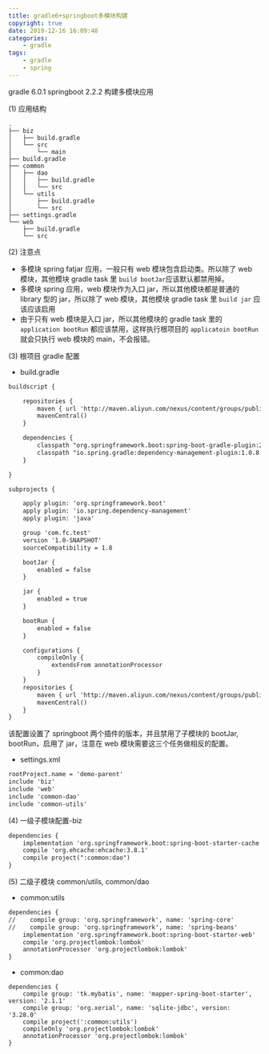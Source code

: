 ```yaml
---
title: gradle6+springboot多模块构建
copyright: true
date: 2019-12-16 16:09:48
categories:
    - gradle
tags:
    - gradle
    - spring
---
```


gradle 6.0.1
springboot 2.2.2
构建多模块应用

<!-- more -->

(1) 应用结构

```
.
├── biz
│   ├── build.gradle
│   └── src
│       └── main
├── build.gradle
├── common
│   ├── dao
│   │   ├── build.gradle
│   │   └── src
│   └── utils
│       ├── build.gradle
│       └── src
├── settings.gradle
└── web
    ├── build.gradle
    └── src
```

(2) 注意点

- 多模块 spring fatjar 应用，一般只有 web 模块包含启动类。所以除了 web 模块，其他模块 gradle task 里 `build bootJar`应该默认都禁用掉。
  <br/>
- 多模块 spring 应用，web 模块作为入口 jar，所以其他模块都是普通的 library 型的 jar，所以除了 web 模块，其他模块 gradle task 里 `build jar` 应该应该启用
  <br/>
- 由于只有 web 模块是入口 jar，所以其他模块的 gradle task 里的 `application bootRun` 都应该禁用，这样执行根项目的 `applicatoin bootRun` 就会只执行 web 模块的 main，不会报错。

(3) 根项目 gradle 配置

- build.gradle

```xml
buildscript {

    repositories {
        maven { url 'http://maven.aliyun.com/nexus/content/groups/public/' }
        mavenCentral()
    }

    dependencies {
        classpath "org.springframework.boot:spring-boot-gradle-plugin:2.2.2.RELEASE"
        classpath "io.spring.gradle:dependency-management-plugin:1.0.8.RELEASE"
    }

}

subprojects {

    apply plugin: 'org.springframework.boot'
    apply plugin: 'io.spring.dependency-management'
    apply plugin: 'java'

    group 'com.fc.test'
    version '1.0-SNAPSHOT'
    sourceCompatibility = 1.8

    bootJar {
        enabled = false
    }

    jar {
        enabled = true
    }

    bootRun {
        enabled = false
    }

    configurations {
        compileOnly {
            extendsFrom annotationProcessor
        }
    }
    repositories {
        maven { url 'http://maven.aliyun.com/nexus/content/groups/public/' }
        mavenCentral()
    }
}
```

该配置设置了 springboot 两个插件的版本，并且禁用了子模块的 bootJar, bootRun，启用了 jar，注意在 web 模块需要这三个任务做相反的配置。

- settings.xml

```xml
rootProject.name = 'demo-parent'
include 'biz'
include 'web'
include 'common-dao'
include 'common-utils'
```

(4) 一级子模块配置-biz

```xml
dependencies {
    implementation 'org.springframework.boot:spring-boot-starter-cache'
    compile 'org.ehcache:ehcache:3.8.1'
    compile project(":common:dao")
}
```

(5) 二级子模块 common/utils, common/dao

- common:utils

```xml
dependencies {
//    compile group: 'org.springframework', name: 'spring-core'
//    compile group: 'org.springframework', name: 'spring-beans'
    implementation 'org.springframework.boot:spring-boot-starter-web'
    compile 'org.projectlombok:lombok'
    annotationProcessor 'org.projectlombok:lombok'
}
```

- common:dao

```
dependencies {
    compile group: 'tk.mybatis', name: 'mapper-spring-boot-starter', version: '2.1.1'
    compile group: 'org.xerial', name: 'sqlite-jdbc', version: '3.28.0'
    compile project(':common:utils')
    compileOnly 'org.projectlombok:lombok'
    annotationProcessor 'org.projectlombok:lombok'
}

```
